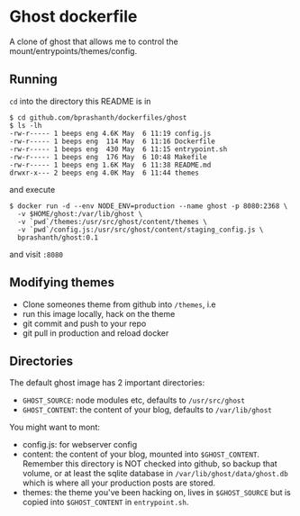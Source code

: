 # Ghost dockerfile

A clone of ghost that allows me to control the mount/entrypoints/themes/config.

## Running

`cd` into the directory this README is in

```
$ cd github.com/bprashanth/dockerfiles/ghost
$ ls -lh
-rw-r----- 1 beeps eng 4.6K May  6 11:19 config.js
-rw-r----- 1 beeps eng  114 May  6 11:16 Dockerfile
-rw-r----- 1 beeps eng  430 May  6 11:15 entrypoint.sh
-rw-r----- 1 beeps eng  176 May  6 10:48 Makefile
-rw-r----- 1 beeps eng 1.6K May  6 11:38 README.md
drwxr-x--- 2 beeps eng 4.0K May  6 11:44 themes
```

and execute
```
$ docker run -d --env NODE_ENV=production --name ghost -p 8080:2368 \
  -v $HOME/ghost:/var/lib/ghost \
  -v `pwd`/themes:/usr/src/ghost/content/themes \
  -v `pwd`/config.js:/usr/src/ghost/content/staging_config.js \
  bprashanth/ghost:0.1
```

and visit `:8080`

## Modifying themes

* Clone someones theme from github into `/themes`, i.e
* run this image locally, hack on the theme
* git commit and push to your repo
* git pull in production and reload docker

## Directories

The default ghost image has 2 important directories:
* `GHOST_SOURCE`: node modules etc, defaults to `/usr/src/ghost`
* `GHOST_CONTENT`: the content of your blog, defaults to `/var/lib/ghost`

You might want to mont:
* config.js: for webserver config
* content: the content of your blog, mounted into `$GHOST_CONTENT`. Remember
  this directory is NOT checked into github, so backup that volume, or at least
  the sqlite database in `/var/lib/ghost/data/ghost.db` which is where all your
  production posts are stored.
* themes: the theme you've been hacking on, lives in `$GHOST_SOURCE` but is
  copied into `$GHOST_CONTENT` in `entrypoint.sh`.

